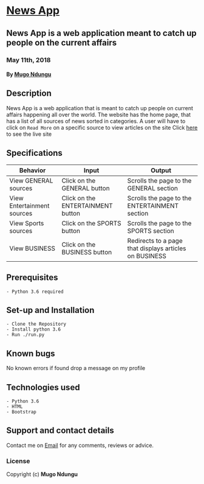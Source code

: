 # [News App](https://newsApp.herokuapp.com/)

## News App is a web application meant to catch up people on the current affairs

### May 11th, 2018

#### By **[Mugo Ndungu](https://github.com/mugo-ndungu)**

## Description

News App is a web application that is meant to catch up people on current affairs happening all over the world.
The website has the home page, that has a list of all sources of news sorted in categories.
A user will have to click on `Read More` on a specific source to view articles on the site
Click [here](https://newzappz.herokuapp.com/) to see the live site

## Specifications

| Behavior            | Input                         | Output                        |
| ------------------- | ----------------------------- | ----------------------------- |
| View GENERAL sources | Click on the GENERAL button | Scrolls the page to the GENERAL section |
| View Entertainment sources | Click on the ENTERTAINMENT button | Scrolls the page to the ENTERTAINMENT section |
| View Sports sources | Click on the SPORTS button | Scrolls the page to the SPORTS section |
| View BUSINESS | Click on the BUSINESS button | Redirects to a page that displays articles on BUSINESS |


## Prerequisites

    - Python 3.6 required

## Set-up and Installation

    - Clone the Repository
    - Install python 3.6
    - Run ./run.py

## Known bugs

No known errors if found drop a message on my profile

## Technologies used

    - Python 3.6
    - HTML
    - Bootstrap

## Support and contact details

Contact me on [Email](twinnymugo@gmail.com) for any comments, reviews or advice.

### License

Copyright (c) **Mugo Ndungu**